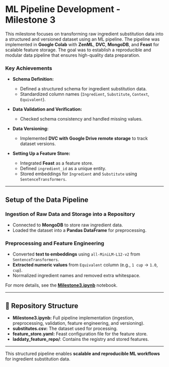 # ML Pipeline Development - Milestone 3
This milestone focuses on transforming raw ingredient substitution data into a structured and versioned dataset using an ML pipeline. The pipeline was implemented in **Google Colab** with **ZenML**, **DVC**, **MongoDB**, and **Feast** for scalable feature storage. The goal was to establish a reproducible and modular data pipeline that ensures high-quality data preparation.

### **Key Achievements**

- **Schema Definition:**
  - Defined a structured schema for ingredient substitution data.
  - Standardized column names (`Ingredient`, `Substitute`, `Context`, `Equivalent`).

- **Data Validation and Verification:**
  - Checked schema consistency and handled missing values.

- **Data Versioning:**
  - Implemented **DVC with Google Drive remote storage** to track dataset versions.

- **Setting Up a Feature Store:**
  - Integrated **Feast** as a feature store.
  - Defined `ingredient_id` as a unique entity.
  - Stored embeddings for `Ingredient` and `Substitute` using `SentenceTransformers`.

---

## **Setup of the Data Pipeline**

### **Ingestion of Raw Data and Storage into a Repository**
- Connected to **MongoDB** to store raw ingredient data.
- Loaded the dataset into a **Pandas DataFrame** for preprocessing.

### **Preprocessing and Feature Engineering**
- Converted **text to embeddings** using `all-MiniLM-L12-v2` from `SentenceTransformers`.
- **Extracted numeric values** from `Equivalent` column (e.g., `1 cup` → `1.0`, `cup`).
- Normalized ingredient names and removed extra whitespace.

For more details, see the **[Milestone3.ipynb](./Milestone3.ipynb)** notebook.

---

## **📂 Repository Structure**
- **Milestone3.ipynb:** Full pipeline implementation (ingestion, preprocessing, validation, feature engineering, and versioning).
- **substitutes.csv:** The dataset used for processing.
- **feature_store.yaml:** Feast configuration file for the feature store.
- **laddaty_feature_repo/**: Contains the registry and stored features.

---

This structured pipeline enables **scalable and reproducible ML workflows** for ingredient substitution data.
